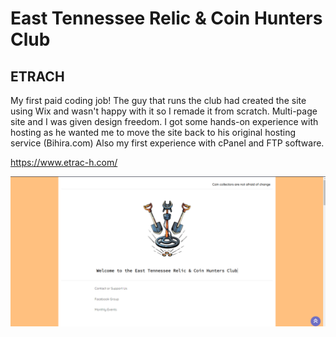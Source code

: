 # East Tennessee Relic & Coin Hunters Club
## ETRACH

My first paid coding job!
The guy that runs the club had created the site using Wix and wasn't happy with it so I remade it from scratch.
Multi-page site and I was given design freedom. 
I got some hands-on experience with hosting as he wanted me to move the site back to his original hosting service (Bihira.com)
Also my first experience with cPanel and FTP software.

https://www.etrac-h.com/

![](https://github.com/edwadewards/etrach/blob/main/media/etrach-screen.png)
